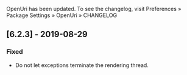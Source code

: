 OpenUri has been updated. To see the changelog, visit
Preferences » Package Settings » OpenUri » CHANGELOG


## [6.2.3] - 2019-08-29

### Fixed
- Do not let exceptions terminate the rendering thread.
